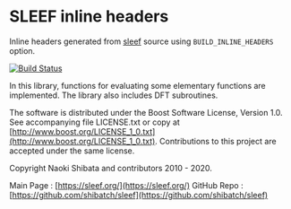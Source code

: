 # SLEEF inline headers

Inline headers generated from [sleef](https://github.com/shibatch/sleef) source using `BUILD_INLINE_HEADERS` option.

[![Build Status](https://travis-ci.org/shibatch/sleef.svg?branch=master)](https://travis-ci.org/shibatch/sleef)

In this library, functions for evaluating some elementary functions
are implemented. The library also includes DFT subroutines.

The software is distributed under the Boost Software License, Version
1.0.  See accompanying file LICENSE.txt or copy at
[http://www.boost.org/LICENSE_1_0.txt](http://www.boost.org/LICENSE_1_0.txt).
Contributions to this project are accepted under the same license.

Copyright Naoki Shibata and contributors 2010 - 2020.

Main Page   : [https://sleef.org/](https://sleef.org/)
GitHub Repo : [https://github.com/shibatch/sleef](https://github.com/shibatch/sleef)
